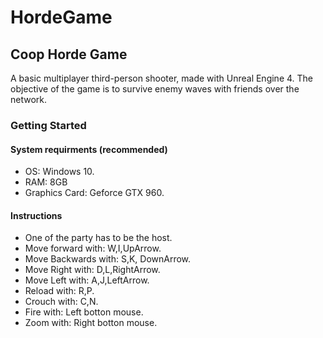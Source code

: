 # HordeGame

<h2> Coop Horde Game </h2>

A basic multiplayer third-person shooter, made with Unreal Engine 4. The objective of the game is to survive enemy waves with friends over the network. 

<h3> Getting Started </h3>
<h4> System requirments (recommended) </h4>
<ul>
	<li> OS: Windows 10.</li>
	<li> RAM: 8GB </li>
	<li> Graphics Card: Geforce GTX 960. </li>
</ul>

<h4> Instructions </h4>

<ul>
	<li> One of the party has to be the host. </li>
	<li> Move forward with: W,I,UpArrow. </li>
	<li> Move Backwards with: S,K, DownArrow. </li>
	<li> Move Right with: D,L,RightArrow. </li>
	<li> Move Left with: A,J,LeftArrow. </li>
	<li> Reload with: R,P. </li>
	<li> Crouch with: C,N. </li>
	<li> Fire with: Left botton mouse. </li>
	<li> Zoom with: Right botton mouse. </li>
</ul>
 